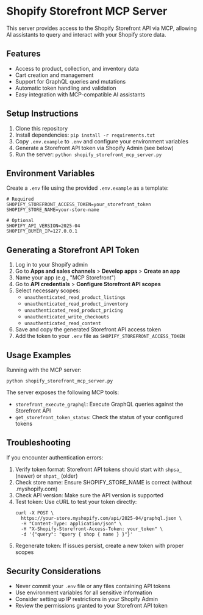 # Shopify Storefront MCP Server

This server provides access to the Shopify Storefront API via MCP, allowing AI assistants to query and interact with your Shopify store data.

## Features

- Access to product, collection, and inventory data
- Cart creation and management
- Support for GraphQL queries and mutations
- Automatic token handling and validation
- Easy integration with MCP-compatible AI assistants

## Setup Instructions

1. Clone this repository
2. Install dependencies: `pip install -r requirements.txt`
3. Copy `.env.example` to `.env` and configure your environment variables
4. Generate a Storefront API token via Shopify Admin (see below)
5. Run the server: `python shopify_storefront_mcp_server.py`

## Environment Variables

Create a `.env` file using the provided `.env.example` as a template:

```
# Required
SHOPIFY_STOREFRONT_ACCESS_TOKEN=your_storefront_token
SHOPIFY_STORE_NAME=your-store-name

# Optional
SHOPIFY_API_VERSION=2025-04
SHOPIFY_BUYER_IP=127.0.0.1
```

## Generating a Storefront API Token

1. Log in to your Shopify admin
2. Go to **Apps and sales channels** > **Develop apps** > **Create an app**
3. Name your app (e.g., "MCP Storefront")
4. Go to **API credentials** > **Configure Storefront API scopes**
5. Select necessary scopes:
   - `unauthenticated_read_product_listings`
   - `unauthenticated_read_product_inventory`
   - `unauthenticated_read_product_pricing`
   - `unauthenticated_write_checkouts`
   - `unauthenticated_read_content`
6. Save and copy the generated Storefront API access token
7. Add the token to your `.env` file as `SHOPIFY_STOREFRONT_ACCESS_TOKEN`

## Usage Examples

Running with the MCP server:

```
python shopify_storefront_mcp_server.py
```

The server exposes the following MCP tools:

- `storefront_execute_graphql`: Execute GraphQL queries against the Storefront API
- `get_storefront_token_status`: Check the status of your configured tokens

## Troubleshooting

If you encounter authentication errors:

1. Verify token format: Storefront API tokens should start with `shpsa_` (newer) or `shpat_` (older)
2. Check store name: Ensure SHOPIFY_STORE_NAME is correct (without .myshopify.com)
3. Check API version: Make sure the API version is supported
4. Test token: Use cURL to test your token directly:
   ```
   curl -X POST \
     https://your-store.myshopify.com/api/2025-04/graphql.json \
     -H "Content-Type: application/json" \
     -H "X-Shopify-Storefront-Access-Token: your_token" \
     -d '{"query": "query { shop { name } }"}'
   ```
5. Regenerate token: If issues persist, create a new token with proper scopes

## Security Considerations

- Never commit your `.env` file or any files containing API tokens
- Use environment variables for all sensitive information
- Consider setting up IP restrictions in your Shopify Admin
- Review the permissions granted to your Storefront API token


